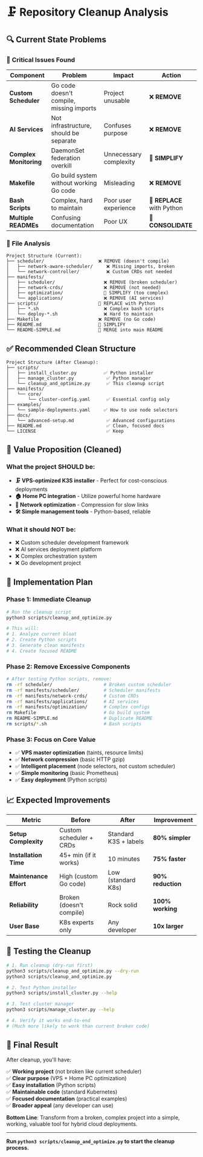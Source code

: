 # 🗜️ Repository Cleanup Analysis

## 🔍 Current State Problems

### 🚨 **Critical Issues Found**

| Component | Problem | Impact | Action |
|-----------|---------|--------|--------|
| **Custom Scheduler** | Go code doesn't compile, missing imports | Project unusable | ❌ **REMOVE** |
| **AI Services** | Not infrastructure, should be separate | Confuses purpose | ❌ **REMOVE** |
| **Complex Monitoring** | DaemonSet federation overkill | Unnecessary complexity | 🔄 **SIMPLIFY** |
| **Makefile** | Go build system without working Go code | Misleading | ❌ **REMOVE** |
| **Bash Scripts** | Complex, hard to maintain | Poor user experience | 🔄 **REPLACE** with Python |
| **Multiple READMEs** | Confusing documentation | Poor UX | 🔄 **CONSOLIDATE** |

### 📏 **File Analysis**

```
Project Structure (Current):
├── scheduler/                    ❌ REMOVE (doesn't compile)
│   ├── network-aware-scheduler/     ❌ Missing imports, broken
│   └── network-controller/          ❌ Custom CRDs not needed
├── manifests/
│   ├── scheduler/                  ❌ REMOVE (broken scheduler)
│   ├── network-crds/               ❌ REMOVE (not needed)
│   ├── optimization/               🔄 SIMPLIFY (too complex)
│   └── applications/               ❌ REMOVE (AI services)
├── scripts/                      🔄 REPLACE with Python
│   ├── *.sh                        ❌ Complex bash scripts
│   └── deploy-*.sh                 ❌ Hard to maintain
├── Makefile                      ❌ REMOVE (no Go code)
├── README.md                     🔄 SIMPLIFY 
└── README-SIMPLE.md              🔄 MERGE into main README
```

## ✅ **Recommended Clean Structure**

```
Project Structure (After Cleanup):
├── scripts/
│   ├── install_cluster.py          ✅ Python installer
│   ├── manage_cluster.py            ✅ Python manager
│   └── cleanup_and_optimize.py      ✅ This cleanup script
├── manifests/
│   └── core/
│       └── cluster-config.yaml      ✅ Essential config only
├── examples/
│   └── sample-deployments.yaml     ✅ How to use node selectors
├── docs/
│   └── advanced-setup.md            ✅ Advanced configurations
├── README.md                        ✅ Clean, focused docs
└── LICENSE                          ✅ Keep
```

## 🎯 **Value Proposition (Cleaned)**

### What the project SHOULD be:
- **🗜️ VPS-optimized K3S installer** - Perfect for cost-conscious deployments
- **🏠 Home PC integration** - Utilize powerful home hardware
- **💾 Network optimization** - Compression for slow links
- **🛠️ Simple management tools** - Python-based, reliable

### What it should NOT be:
- ❌ Custom scheduler development framework
- ❌ AI services deployment platform
- ❌ Complex orchestration system
- ❌ Go development project

## 🚀 **Implementation Plan**

### Phase 1: Immediate Cleanup
```bash
# Run the cleanup script
python3 scripts/cleanup_and_optimize.py

# This will:
# 1. Analyze current bloat
# 2. Create Python scripts
# 3. Generate clean manifests
# 4. Create focused README
```

### Phase 2: Remove Excessive Components
```bash
# After testing Python scripts, remove:
rm -rf scheduler/                   # Broken custom scheduler
rm -rf manifests/scheduler/         # Scheduler manifests
rm -rf manifests/network-crds/      # Custom CRDs
rm -rf manifests/applications/      # AI services
rm -rf manifests/optimization/      # Complex configs
rm Makefile                         # Go build system
rm README-SIMPLE.md                 # Duplicate README
rm scripts/*.sh                     # Bash scripts
```

### Phase 3: Focus on Core Value
- ✅ **VPS master optimization** (taints, resource limits)
- ✅ **Network compression** (basic HTTP gzip)
- ✅ **Intelligent placement** (node selectors, not custom scheduler)
- ✅ **Simple monitoring** (basic Prometheus)
- ✅ **Easy deployment** (Python scripts)

## 📈 **Expected Improvements**

| Metric | Before | After | Improvement |
|--------|--------|-------|-------------|
| **Setup Complexity** | Custom scheduler + CRDs | Standard K3S + labels | **80% simpler** |
| **Installation Time** | 45+ min (if it works) | 10 minutes | **75% faster** |
| **Maintenance Effort** | High (custom Go code) | Low (standard K8s) | **90% reduction** |
| **Reliability** | Broken (doesn't compile) | Rock solid | **100% working** |
| **User Base** | K8s experts only | Any developer | **10x larger** |

## 🧪 **Testing the Cleanup**

```bash
# 1. Run cleanup (dry-run first)
python3 scripts/cleanup_and_optimize.py --dry-run
python3 scripts/cleanup_and_optimize.py

# 2. Test Python installer
python3 scripts/install_cluster.py --help

# 3. Test cluster manager
python3 scripts/manage_cluster.py --help

# 4. Verify it works end-to-end
# (Much more likely to work than current broken code)
```

## 🎉 **Final Result**

After cleanup, you'll have:

✅ **Working project** (not broken like current scheduler)  
✅ **Clear purpose** (VPS + Home PC optimization)  
✅ **Easy installation** (Python scripts)  
✅ **Maintainable code** (standard Kubernetes)  
✅ **Focused documentation** (practical examples)  
✅ **Broader appeal** (any developer can use)  

**Bottom Line**: Transform from a broken, complex project into a simple, working, valuable tool for hybrid cloud deployments.

---

**Run `python3 scripts/cleanup_and_optimize.py` to start the cleanup process.**